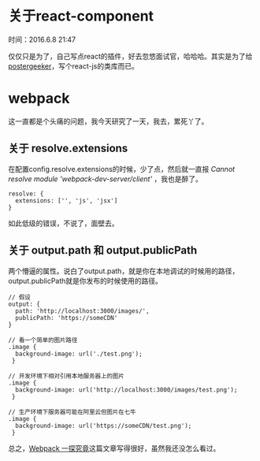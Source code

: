 # 关于react-component

时间：2016.6.8 21:47

仅仅只是为了，自己写点react的插件，好去忽悠面试官，哈哈哈。其实是为了给[postergeeker](https://github.com/chinaqstar/postgeeker)，写个react-js的类库而已。

# webpack

这一直都是个头痛的问题，我今天研究了一天，我去，累死丫了。

## 关于 resolve.extensions
在配置config.resolve.extensions的时候，少了点，然后就一直报 *Cannot resolve module 'webpack-dev-server/client'* ，我也是醉了。
```
resolve: {
  extensions: ['', 'js', 'jsx']
}
```

如此低级的错误，不说了，面壁去。


## 关于 output.path 和 output.publicPath

两个懵逼的属性。说白了output.path，就是你在本地调试的时候用的路径，output.publicPath就是你发布的时候使用的路径。

```
// 假设
output: {
  path: 'http://localhost:3000/images/',
  publicPath: 'https://someCDN'
}

// 看一个简单的图片路径
.image {
  background-image: url('./test.png');
 }

// 开发环境下相对引用本地服务器上的图片
.image {
  background-image: url('http://localhost:3000/images/test.png');
 }

// 生产环境下服务器可能在阿里云但图片在七牛
.image {
  background-image: url('https://someCDN/test.png');
 }
```

总之，[Webpack 一探究竟](http://liyaodong.com/2016/04/15/webpack-the-confusing-parts/)这篇文章写得很好，虽然我还没怎么看过。
